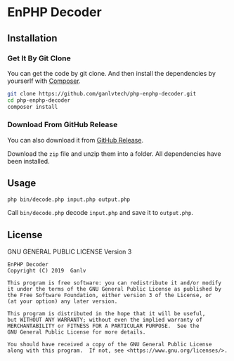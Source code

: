 # EnPHP Decoder

## Installation

### Get It By Git Clone

You can get the code by git clone. And then install the dependencies by yourserlf with [Composer](http://getcomposer.org/).

```bash
git clone https://github.com/ganlvtech/php-enphp-decoder.git
cd php-enphp-decoder
composer install
```

### Download From GitHub Release

You can also download it from [GitHub Release](https://github.com/ganlvtech/php-enphp-decoder/releases).

Download the `zip` file and unzip them into a folder. All dependencies have been installed.

## Usage

```bash
php bin/decode.php input.php output.php
```

Call `bin/decode.php` decode `input.php` and save it to `output.php`.

## License

GNU GENERAL PUBLIC LICENSE Version 3

    EnPHP Decoder
    Copyright (C) 2019  Ganlv

    This program is free software: you can redistribute it and/or modify
    it under the terms of the GNU General Public License as published by
    the Free Software Foundation, either version 3 of the License, or
    (at your option) any later version.

    This program is distributed in the hope that it will be useful,
    but WITHOUT ANY WARRANTY; without even the implied warranty of
    MERCHANTABILITY or FITNESS FOR A PARTICULAR PURPOSE.  See the
    GNU General Public License for more details.

    You should have received a copy of the GNU General Public License
    along with this program.  If not, see <https://www.gnu.org/licenses/>.

